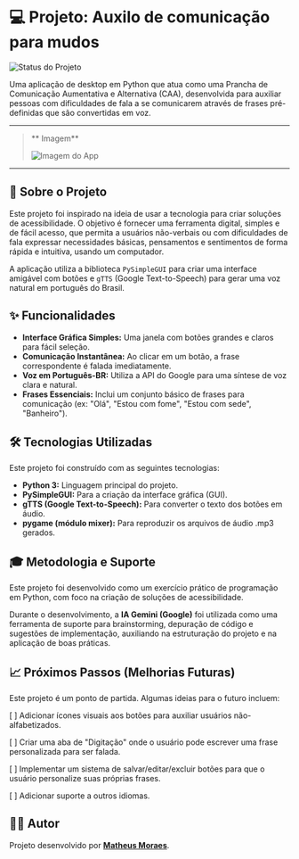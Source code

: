 # 💻 Projeto: Auxilo de comunicação para mudos

![Status do Projeto](https://img.shields.io/badge/Status-Conclu%C3%ADdo-brightgreen)

Uma aplicação de desktop em Python que atua como uma Prancha de Comunicação Aumentativa e Alternativa (CAA), desenvolvida para auxiliar pessoas com dificuldades de fala a se comunicarem através de frases pré-definidas que são convertidas em voz.

---

> ** Imagem**
>
> 
> ![Imagem do App](aqui_vai_o_link_da_sua_imagem.png)
> 
>

---

## 🎯 Sobre o Projeto

Este projeto foi inspirado na ideia de usar a tecnologia para criar soluções de acessibilidade. O objetivo é fornecer uma ferramenta digital, simples e de fácil acesso, que permita a usuários não-verbais ou com dificuldades de fala expressar necessidades básicas, pensamentos e sentimentos de forma rápida e intuitiva, usando um computador.

A aplicação utiliza a biblioteca `PySimpleGUI` para criar uma interface amigável com botões e `gTTS` (Google Text-to-Speech) para gerar uma voz natural em português do Brasil.

## ✨ Funcionalidades

* **Interface Gráfica Simples:** Uma janela com botões grandes e claros para fácil seleção.
* **Comunicação Instantânea:** Ao clicar em um botão, a frase correspondente é falada imediatamente.
* **Voz em Português-BR:** Utiliza a API do Google para uma síntese de voz clara e natural.
* **Frases Essenciais:** Inclui um conjunto básico de frases para comunicação (ex: "Olá", "Estou com fome", "Estou com sede", "Banheiro").

## 🛠️ Tecnologias Utilizadas

Este projeto foi construído com as seguintes tecnologias:

* **Python 3:** Linguagem principal do projeto.
* **PySimpleGUI:** Para a criação da interface gráfica (GUI).
* **gTTS (Google Text-to-Speech):** Para converter o texto dos botões em áudio.
* **pygame (módulo mixer):** Para reproduzir os arquivos de áudio .mp3 gerados.

## 🎓 Metodologia e Suporte

Este projeto foi desenvolvido como um exercício prático de programação em Python, com foco na criação de soluções de acessibilidade.

Durante o desenvolvimento, a **IA Gemini (Google)** foi utilizada como uma ferramenta de suporte para brainstorming, depuração de código e sugestões de implementação, auxiliando na estruturação do projeto e na aplicação de boas práticas.



## 📈 Próximos Passos (Melhorias Futuras)
Este projeto é um ponto de partida. Algumas ideias para o futuro incluem:

[ ] Adicionar ícones visuais aos botões para auxiliar usuários não-alfabetizados.

[ ] Criar uma aba de "Digitação" onde o usuário pode escrever uma frase personalizada para ser falada.

[ ] Implementar um sistema de salvar/editar/excluir botões para que o usuário personalize suas próprias frases.

[ ] Adicionar suporte a outros idiomas.

## 👨‍💻 Autor

Projeto desenvolvido por **[Matheus Moraes](https://www.linkedin.com/in/matheus-moraess)**.
